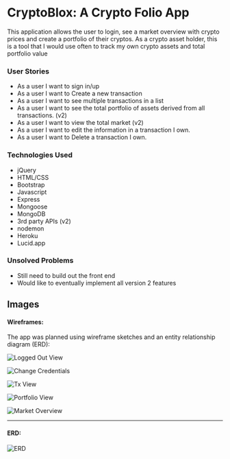# CryptoBlox: A Crypto Folio App

This application allows the user to login, see a market overview with crypto prices and create a portfolio of their cryptos. As a crypto asset holder, this is a tool that I would use often to track my own crypto assets and total portfolio value

<!-- ## Important Links

- [Other Repo](www.link.com)
- [Deployed API](www.link.com)
- [Deployed Client](www.link.com) -->

### User Stories

- As a user I want to sign in/up
- As a user I want to Create a new transaction
- As a user I want to see multiple transactions in a list
- As a user I want to see the total portfolio of assets derived from all transactions. (v2)
- As a user I want to view the total market (v2)
- As a user I want to edit the information in a transaction I own.
- As a user I want to Delete a transaction I own.

### Technologies Used

- jQuery
- HTML/CSS
- Bootstrap
- Javascript
- Express
- Mongoose
- MongoDB
- 3rd party APIs (v2)
- nodemon
- Heroku
- Lucid.app

### Unsolved Problems

- Still need to build out the front end
- Would like to eventually implement all version 2 features

## Images

#### Wireframes:

The app was planned using wireframe sketches and an entity relationship diagram (ERD):

![Logged Out View](public/CryptoBlox_Logged-out.png)

![Change Credentials](public/CryptoBlox_change-creds.png)

![Tx View](public/CryptoBlox_tx-view.png)

![Portfolio View](public/CryptoBlox_portfolio-view.png)

![Market Overview](public/CryptoBlox_market-overview_v2.png)


---

#### ERD:

![ERD](public/CryptoBlox%20-%20ERD.png)
